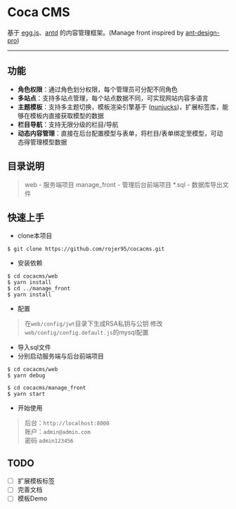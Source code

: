# Coca CMS

基于 [egg.js](https://eggjs.org/)、[antd](https://ant.design/index-cn) 的内容管理框架。(Manage front inspired by [ant-design-pro](https://github.com/ant-design/ant-design-pro))

---

## 功能

* **角色权限**：通过角色划分权限，每个管理员可分配不同角色
* **多站点**：支持多站点管理，每个站点数据不同，可实现网站内容多语言
* **主题模板**：支持多主题切换，模板渲染引擎基于 ([nunjucks](http://mozilla.github.io/nunjucks/cn/templating.html))，扩展标签库，能够在模板内直接获取模型的数据
* **栏目导航**：支持无限分级的栏目/导航
* **动态内容管理**：直接在后台配置模型与表单，将栏目/表单绑定至模型，可动态得管理模型数据

## 目录说明
> web - 服务端项目
> manage_front - 管理后台前端项目
> *.sql - 数据库导出文件


## 快速上手
* clone本项目
```
$ git clone https://github.com/rojer95/cocacms.git
```
* 安装依赖

```
$ cd cocacms/web
$ yarn install
$ cd ../manage_front
$ yarn install
```

* 配置
> 在`web/config/jwt`目录下生成RSA私钥与公钥
> 修改`web/config/config.default.js`的mysql配置

* 导入sql文件
* 分别启动服务端与后台前端项目
```
$ cd cocacms/web
$ yarn debug
```

```
$ cd cocacms/manage_front
$ yarn start
```

* 开始使用
> 后台：`http://localhost:8000`  
> 账户：`admin@admin.com`  
> 密码 `admin123456`  

## TODO
- [ ] 扩展模板标签
- [ ] 完善文档
- [ ] 模板Demo